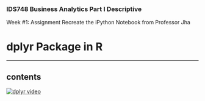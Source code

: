 ### IDS748 Business Analytics Part I Descriptive

Week #1: Assignment 
Recreate the iPython Notebook from Professor Jha


# dplyr Package in R
---
## contents
[![dplyr video](https://img.youtube.com/vi/T-D1KVIuvjA/maxresdefault.jpg)](https://youtu.be/jWjqLW-u3hc)
